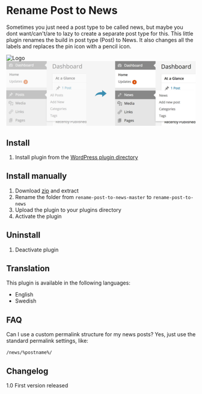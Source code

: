 # Rename Post to News

Sometimes you just need a post type to be called news, but maybe you dont want/can't/are to lazy to create a separate post type for this. This little plugin renames the build in post type (Post) to News. It also changes all the labels and replaces the pin icon with a pencil icon.

![Logo](headerpng?raw=true "Logo")
![Screenshot](screenshot-1.jpg?raw=true "Before and after")

## Install
1. Install plugin from the [WordPress plugin directory](https://wordpress.org/plugins/rename-post-to-news/)

## Install manually
1. Download [zip](https://github.com/urre/rename-post-to-news/archive/master.zip) and extract
2. Rename the folder from `rename-post-to-news-master` to `rename-post-to-news`
3. Upload the plugin to your plugins directory
4. Activate the plugin

## Uninstall
1. Deactivate plugin

## Translation

This plugin is available in the following languages:

+ English
+ Swedish

## FAQ

Can I use a custom permalink structure for my news posts?
Yes, just use the standard permalink settings, like:

	/news/%postname%/

## Changelog

1.0 First version released